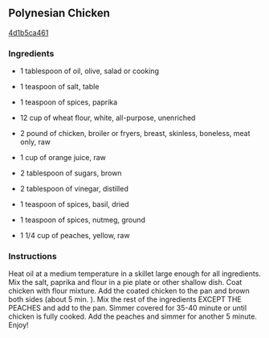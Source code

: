 ## Polynesian Chicken

[4d1b5ca461](http://www.food.com/recipe/polynesian-chicken-361720)

### Ingredients

 - 1 tablespoon of oil, olive, salad or cooking

 - 1 teaspoon of salt, table

 - 1 teaspoon of spices, paprika

 - 12 cup of wheat flour, white, all-purpose, unenriched

 - 2 pound of chicken, broiler or fryers, breast, skinless, boneless, meat only, raw

 - 1 cup of orange juice, raw

 - 2 tablespoon of sugars, brown

 - 2 tablespoon of vinegar, distilled

 - 1 teaspoon of spices, basil, dried

 - 1 teaspoon of spices, nutmeg, ground

 - 1 1/4 cup of peaches, yellow, raw

### Instructions

Heat oil at a medium temperature in a skillet large enough for all ingredients. Mix the salt, paprika and flour in a pie plate or other shallow dish. Coat chicken with flour mixture. Add the coated chicken to the pan and brown both sides (about 5 min. ). Mix the rest of the ingredients EXCEPT THE PEACHES and add to the pan. Simmer covered for 35-40 minute or until chicken is fully cooked. Add the peaches and simmer for another 5 minute. Enjoy!